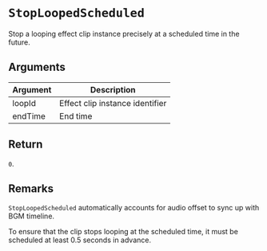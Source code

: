# `StopLoopedScheduled`

Stop a looping effect clip instance precisely at a scheduled time in the future.

## Arguments

| Argument | Description                     |
| -------- | ------------------------------- |
| loopId   | Effect clip instance identifier |
| endTime  | End time                        |

## Return

`0`.

## Remarks

`StopLoopedScheduled` automatically accounts for audio offset to sync up with BGM timeline.

To ensure that the clip stops looping at the scheduled time, it must be scheduled at least 0.5 seconds in advance.

